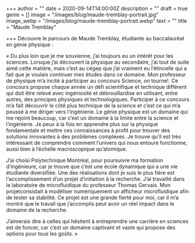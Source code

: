 +++
author = ""
date = 2020-09-14T14:00:00Z
description = ""
draft = true
genie = []
image = "/images/blog/maude-tremblay-portrait.jpg"
image_webp = "/images/blog/maude-tremblay-portrait.webp"
text = ""
title = "Maude Tremblay"

+++
Découvre le parcours de Maude Tremblay, étudiante au baccalauréat en génie physique :

« Du plus loin que je me souvienne, j’ai toujours eu un intérêt pour les sciences. Lorsque j’ai découvert la physique au secondaire, j’ai tout de suite aimé cette matière, mais c’est au cégep que j’ai vraiment eu l’étincelle qui a fait que je voulais continuer mes études dans ce domaine. Mon professeur de physique m’a incité à participer au concours Science, on tourne!. Ce concours propose chaque année un défi scientifique et technique différent qui doit être relevé avec ingéniosité et débrouillardise en utilisant, entre autres, des principes physiques et technologiques. Participer à ce concours m’a fait découvrir le côté plus technique de la science et c’est ce qui m’a poussé à me diriger vers l’ingénierie. Le génie physique est un domaine qui me rejoint beaucoup, car c’est un domaine à la limite entre la science et l’ingénierie. Je peux à la fois en apprendre plus sur la physique fondamentale et mettre ces connaissances à profit pour trouver des solutions innovantes à des problèmes complexes. Je trouve qu’il est très intéressant de comprendre comment l’univers qui nous entoure fonctionne, aussi bien à l’échelle macroscopique qu’atomique. 

J’ai choisi Polytechnique Montréal, pour poursuivre ma formation d’ingénieure, car je trouve que c’est une école dynamique qui a une vie étudiante diversifiée. Une des réalisations dont je suis le plus fière est l'accomplissement d’un projet d’initiation à la recherche. J’ai travaillé dans le laboratoire de microfluidique du professeur Thomas Gervais. Mon projetconsistait à modéliser numériquement un afficheur microfluidique afin de tester sa stabilité. Ce projet est une grande fierté pour moi, car il m’a montré que le travail que j’accomplis peut avoir un réel impact dans le domaine de la recherche. 

J’aimerais dire à celles qui hésitent à entreprendre une carrière en sciences est de foncer, car c’est un domaine captivant et vaste qui propose des options pour tous les goûts. »